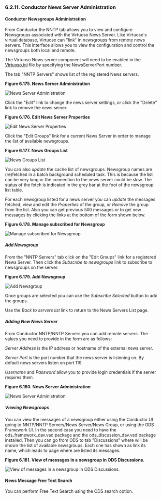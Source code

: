 <div id="newssrvadm" class="section">

<div class="titlepage">

<div>

<div>

### 6.2.11. Conductor News Server Administration

</div>

</div>

</div>

<div id="newsgrpsadm" class="section">

<div class="titlepage">

<div>

<div>

#### Conductor Newsgroups Administration

</div>

</div>

</div>

From Conductor the NNTP tab allows you to view and configure Newsgroups
associated with the Virtuoso News Server. Like Virtuoso's virtual
database, Virtuoso can "link" in newsgroups from remote news servers.
This interface allows you to view the configuration and control the
newsgroups both local and remote.

The Virtuoso News server component will need to be enabled in the
<a href="ch-server.html#virtini" class="link"
title="Virtuoso Configuration File">Virtuoso.ini</a> file by specifying
the NewsServerPort number.

The tab "NNTP Servers" shows list of the registered News servers.

<div class="figure-float">

<div id="id15780" class="figure">

**Figure 6.175. News Server Administration**

<div class="figure-contents">

<div class="mediaobject">

![News Server Administration](images/ui/news_adm_01.png)

</div>

</div>

</div>

  

</div>

Click the "Edit" link to change the news server settings, or click the
"Delete" link to remove the news server.

<div class="figure-float">

<div id="id15786" class="figure">

**Figure 6.176. Edit News Server Properties**

<div class="figure-contents">

<div class="mediaobject">

![Edit News Server Properties](images/ui/news_adm_01a.png)

</div>

</div>

</div>

  

</div>

Click the "Edit Groups" link for a current News Server in order to
manage the list of available newsgroups.

<div class="figure-float">

<div id="id15792" class="figure">

**Figure 6.177. News Groups List**

<div class="figure-contents">

<div class="mediaobject">

![News Groups List](images/ui/news_adm_01b.png)

</div>

</div>

</div>

  

</div>

You can also <span class="emphasis">*update*</span> the cache list of
newsgroups. Newsgroup names are (re)fetched in a batch background
scheduled task. This is because the list can be very long or the
connection to the news server could be slow. The status of the fetch is
indicated in the grey bar at the foot of the newsgroup list table.

For each newsgroup listed for a news server you can
<span class="emphasis">*update*</span> the messages fetched, view and
edit the <span class="emphasis">*Properties*</span> of the group, or
<span class="emphasis">*Remove*</span> the group from the list. Also you
can get previous 500 messages or to get new messages by clicking the
links at the bottom of the form shown below.

<div class="figure-float">

<div id="id15803" class="figure">

**Figure 6.178. Manage subscribed for Newsgroup**

<div class="figure-contents">

<div class="mediaobject">

![Manage subscribed for Newsgroup](images/ui/news_adm_01c.png)

</div>

</div>

</div>

  

</div>

<div id="newsaddgrp" class="section">

<div class="titlepage">

<div>

<div>

##### Add Newsgroup

</div>

</div>

</div>

From the "NNTP Servers" tab click on the "Edit Groups" link for a
registered News Server. Then click the <span class="emphasis">*Subscribe
to newsgroups*</span> link to subscribe to newsgroups on the server.

<div class="figure-float">

<div id="id15812" class="figure">

**Figure 6.179. Add Newsgroup**

<div class="figure-contents">

<div class="mediaobject">

![Add Newsgroup](images/ui/news_addgrp_01.png)

</div>

</div>

</div>

  

</div>

Once groups are selected you can use the
<span class="emphasis">*Subscribe Selected*</span> button to add the
groups.

Use the <span class="emphasis">*Back to servers list*</span> link to
return to the News Servers List page.

</div>

<div id="newssrvadd" class="section">

<div class="titlepage">

<div>

<div>

##### Adding New News Server

</div>

</div>

</div>

From Conductor NNTP/NNTP Servers you can add remote servers. The values
you need to provide in the form are as follows:

<span class="emphasis">*Server Address*</span> is the IP address or
hostname of the external news server.

<span class="emphasis">*Server Port*</span> is the port number that the
news server is listening on. By default news servers listen on port 119.

<span class="emphasis">*Username*</span> and
<span class="emphasis">*Password*</span> allow you to provide login
credentials if the server requires them.

<div class="figure-float">

<div id="id15831" class="figure">

**Figure 6.180. News Server Administration**

<div class="figure-contents">

<div class="mediaobject">

![News Server Administration](images/ui/news_add_01.png)

</div>

</div>

</div>

  

</div>

</div>

<div id="newscliui" class="section">

<div class="titlepage">

<div>

<div>

##### Viewing Newsgroups

</div>

</div>

</div>

You can view the messages of a newsgroup either using the Conductor UI
going to NNTP/NNTP Servers/News Server/News Group, or using the ODS
Framework UI. In the second case you need to have the
ods_framework_dav.vad package and the ods_discussion_dav.vad package
installed. Then you can go from ODS to tab "Discussions" where will be
shown the list of available newsgroups. Each one has shown as link its
name, which leads to page where are listed its messages.

<div class="figure-float">

<div id="id15839" class="figure">

**Figure 6.181. View of messages in a newsgroup in ODS Discussions.**

<div class="figure-contents">

<div class="mediaobject">

![View of messages in a newsgroup in ODS
Discussions.](images/ui/news_lclsrvr_01.png)

</div>

</div>

</div>

  

</div>

</div>

</div>

<div id="newsmsgft" class="section">

<div class="titlepage">

<div>

<div>

#### News Message Free Text Search

</div>

</div>

</div>

You can perform Free Text Search using the ODS search option.

</div>

</div>

